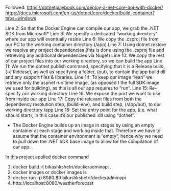Followed: https://dotnetplaybook.com/deploy-a-net-core-api-with-docker/  
https://docs.microsoft.com/en-us/dotnet/core/docker/build-container?tabs=windows

Line 2: So that the Docker Engine can compile our app, we grab the .NET SDK from Microsoft*
Line 3: We specify a dedicated “working directory” where our app will eventually reside
Line 6: We copy the .csproj file from our PC to the working container directory (/app)
Line 7: Using dotnet restore we resolve any project dependencies (this is done using the .csproj file and retrieving any additional dependencies via Nuget)
Line 10: We copy the rest of our project files into our working directory, so we can build the app
Line 11: We run the dotnet publish command, specifying that it is a Release build, (-c Release), as well as specifying a folder, (out), to contain the app build dll and any support files & libraries.
Line 14: To keep our image “lean” we retrieve only the  aspnet run time image, (as opposed t the full SDK image we used for building), as this is all our app requires to “run”.
Line 15: Re-specify our working directory
Line 16: We expose the port we want to use from inside our app
Line 17: Copy the relevant files from both the dependency resolution step, (build-env), and build step, (/app/out), to our working directory /app
Line 18: Set the entry point for the app, (i.e. what should start), in this case it’s our published .dll using “dotnet”.

* The Docker Engine builds up an image in stages by using an empty container at each stage and working inside that. Therefore we have to assume that the container environment is “empty”, hence why we need to pull down the .NET SDK base image to allow for the compilation of our app.


In this project applied docker command
1. docker build -t bikashkshetri/dockeradminapi .
2. docker images or docker images ls
3. docker run -p 8080:80 bikashkshetri/dockeradminapi  
4. http://localhost:8080/weatherforecast
